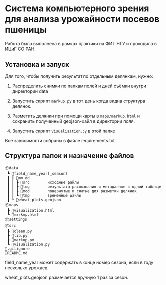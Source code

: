 ﻿# Система компьютерного зрения для анализа урожайности посевов пшеницы

Работа была выполнена в рамках практики на ФИТ НГУ и проходила в ИЦиГ СО РАН.



## Установка и запуск

Для того, чтобы получить результат по отдельным делянкам, нужно:

1. Распределить снимки по папкам полей и дней съёмки внутри директории data

2. Запустить скрипт ```markup.py``` в тот, день когда видна структура делянок.

3. Разметить делянки при помощи карты в ```maps/markup.html``` и сохранить полученный geojson-файл в директории поля.

4. Запустить скрипт ```visualisation.py``` в этой папке

Все зависимости собраны в файле requirements.txt




## Структура папок и назначение файлов

```
📦data
 ┗ 📂field_name_year[_season]
 ┃ ┣ 📂mm_dd
 ┃ ┃ ┣ 📂src        исходные файлы
 ┃ ┃ ┣ 📂log        результаты распознания и метаданные в одной таблице
 ┃ ┃ ┣ 📂mod        повернутые и сжатые для разметки делянок
 ┃ ┃ ┗ 📂tmp        временные файлы
 ┃ ┗ 📜wheat_plots.geojson
📦maps
 ┣ 📜visualization.html
 ┗ 📜markup.html
📦settings
📦src
 ┣ 📜clean.py
 ┣ 📜lib.py
 ┣ 📜markup.py
 ┗ 📜visualization.py
📜.gitignore
📜README.md
```

field_name_year может содержать в конце номер сезона, если в году несколько урожаев. 

wheat_plots.geojson размечается вручную 1 раз за сезон.



